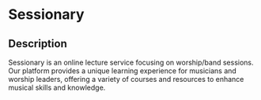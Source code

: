 # Sessionary

## Description
Sessionary is an online lecture service focusing on worship/band sessions.
Our platform provides a unique learning experience for musicians and worship leaders, offering a variety of courses and resources to enhance musical skills and knowledge.
